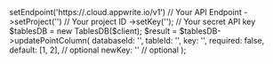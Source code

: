 <?php

use Appwrite\Client;
use Appwrite\Services\TablesDB;

$client = (new Client())
    ->setEndpoint('https://<REGION>.cloud.appwrite.io/v1') // Your API Endpoint
    ->setProject('<YOUR_PROJECT_ID>') // Your project ID
    ->setKey('<YOUR_API_KEY>'); // Your secret API key

$tablesDB = new TablesDB($client);

$result = $tablesDB->updatePointColumn(
    databaseId: '<DATABASE_ID>',
    tableId: '<TABLE_ID>',
    key: '',
    required: false,
    default: [1, 2], // optional
    newKey: '' // optional
);